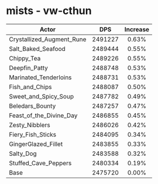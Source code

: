 # mists - vw-cthun
| Actor | DPS | Increase |
|---|:---:|:---:|
|Crystallized_Augment_Rune|2491227|0.63%|
|Salt_Baked_Seafood|2489444|0.55%|
|Chippy_Tea|2489226|0.55%|
|Deepfin_Patty|2488748|0.53%|
|Marinated_Tenderloins|2488731|0.53%|
|Fish_and_Chips|2488087|0.50%|
|Sweet_and_Spicy_Soup|2487782|0.49%|
|Beledars_Bounty|2487257|0.47%|
|Feast_of_the_Divine_Day|2486855|0.45%|
|Zesty_Nibblers|2486026|0.42%|
|Fiery_Fish_Sticks|2484095|0.34%|
|GingerGlazed_Fillet|2483855|0.33%|
|Salty_Dog|2483588|0.32%|
|Stuffed_Cave_Peppers|2480334|0.19%|
|Base|2475720|0.00%|
